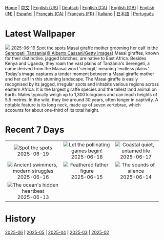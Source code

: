 [Home](../README.md) | [中文](zh-CN.md) | [English (US)](en-US.md) | [Deutsch](de-DE.md) | [English (CA)](en-CA.md) | [English (GB)](en-GB.md) | [English (IN)](en-IN.md) | [Español](es-ES.md) | [Français (CA)](fr-CA.md) | [Français (FR)](fr-FR.md) | [Italiano](it-IT.md) | [日本語](ja-JP.md) | [Português](pt-BR.md)

# Latest Wallpaper
![](https://www.bing.com/th?id=OHR.SerengetiGiraffe_EN-IN6391269206_UHD.jpg)
[2025-06-19 Spot the spots Masai giraffe mother grooming her calf in the Serengeti, Tanzania(© Alberto Cassani/Getty Images)](https://www.bing.com/th?id=OHR.SerengetiGiraffe_EN-IN6391269206_UHD.jpg)
Masai giraffes, known for their distinctive, jagged blotches, are native to East Africa. Besides Kenya and Uganda, they roam the vast plains of Tanzania's Serengeti, a name derived from the Maasai word 'seringit,' meaning 'endless plains.' Today's image captures a tender moment between a Masai giraffe mother and her calf in this stunning landscape. The Masai giraffe is easily recognised by its jagged, irregular spots and inhabits various regions across eastern Africa. It is the largest giraffe species and the tallest land animal on Earth. Males typically weigh up to 1,300 kilograms and can reach heights of 5.5 metres. In the wild, they live around 30 years, often longer in captivity. A notable feature is its long neck, made up of seven vertebrae, which accounts for about one-third of its total height.

# Recent 7 Days
|  |  |  |
|:---:|:---:|:---:|
| ![](https://www.bing.com/th?id=OHR.SerengetiGiraffe_EN-IN6391269206_400x240.jpg "Spot the spots") 2025-06-19 | ![](https://www.bing.com/th?id=OHR.AsianSwallowtail_EN-IN9285940259_400x240.jpg "Let the pollinating games begin!") 2025-06-18 | ![](https://www.bing.com/th?id=OHR.CumberlandOaks_EN-IN9016883478_400x240.jpg "Coastal quiet, untamed life") 2025-06-17 |
| ![](https://www.bing.com/th?id=OHR.SeaTurtleBrazil_EN-IN8664549604_400x240.jpg "Ancient swimmers, modern struggles") 2025-06-16 | ![](https://www.bing.com/th?id=OHR.RheaDad_EN-IN8515759531_400x240.jpg "Feathered father figure") 2025-06-15 | ![](https://www.bing.com/th?id=OHR.DolomitiEstate_EN-IN7937552367_400x240.jpg "The sounds of silence") 2025-06-14 |
| ![](https://www.bing.com/th?id=OHR.SanMiguelAzores_EN-IN2966282396_400x240.jpg "The ocean's hidden heartbeat") 2025-06-13 |  |  |

# History
[2025-06](../archives/wallpaper/en-IN/w_2025_06.md) | [2025-05](../archives/wallpaper/en-IN/w_2025_05.md) | [2025-04](../archives/wallpaper/en-IN/w_2025_04.md) | [2025-03](../archives/wallpaper/en-IN/w_2025_03.md) | [2025-02](../archives/wallpaper/en-IN/w_2025_02.md)
